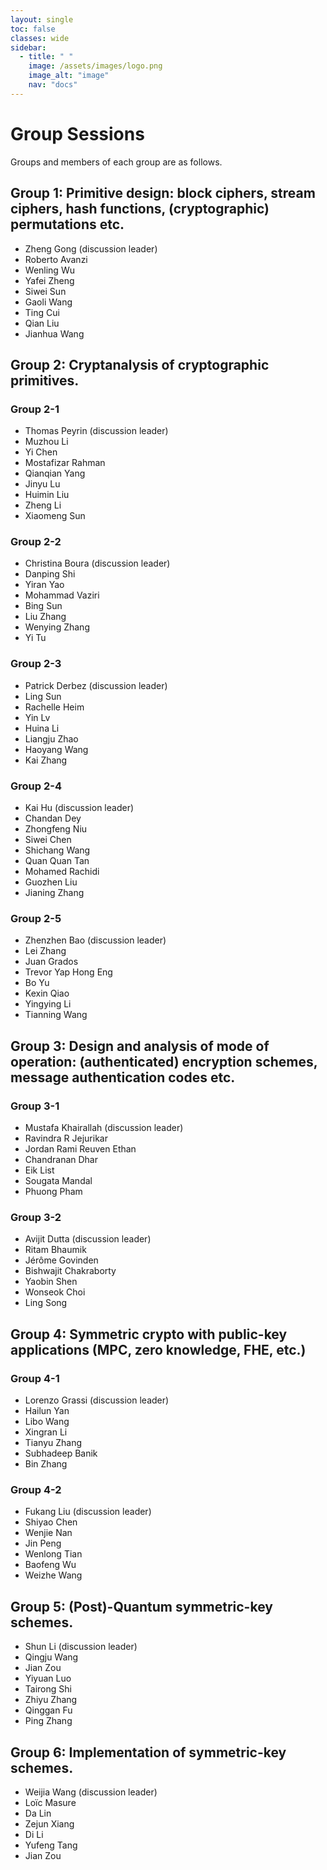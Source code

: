 ```yaml
---
layout: single
toc: false
classes: wide
sidebar:  
  - title: " "   
    image: /assets/images/logo.png
    image_alt: "image"
    nav: "docs"
---
```



# Group Sessions

Groups and members of each group are as follows.
<!-- ### Group A-1 (@Room 513): Cryptanalysis 1  -->

## Group 1: Primitive design: block ciphers, stream ciphers, hash functions, (cryptographic) permutations etc.
* Zheng Gong (discussion leader)
* Roberto Avanzi
* Wenling Wu
* Yafei Zheng
* Siwei Sun
* Gaoli Wang
* Ting Cui
* Qian Liu
* Jianhua Wang

## Group 2: Cryptanalysis of cryptographic primitives.
### Group 2-1
* Thomas Peyrin (discussion leader)
* Muzhou Li
* Yi Chen
* Mostafizar Rahman 
* Qianqian Yang
* Jinyu Lu
* Huimin Liu
* Zheng Li
* Xiaomeng Sun

### Group 2-2
* Christina Boura (discussion leader)
* Danping Shi
* Yiran Yao
* Mohammad Vaziri
* Bing Sun
* Liu Zhang
* Wenying Zhang
* Yi Tu

### Group 2-3
* Patrick Derbez (discussion leader)
* Ling Sun
* Rachelle Heim
* Yin Lv
* Huina Li
* Liangju Zhao
* Haoyang Wang
* Kai Zhang

### Group 2-4
* Kai Hu (discussion leader)
* Chandan Dey
* Zhongfeng Niu
* Siwei Chen
* Shichang Wang
* Quan Quan Tan
* Mohamed Rachidi
* Guozhen Liu
* Jianing Zhang

### Group 2-5
* Zhenzhen Bao (discussion leader)
* Lei Zhang
* Juan Grados
* Trevor Yap Hong Eng
* Bo Yu
* Kexin Qiao
* Yingying Li
* Tianning Wang

## Group 3: Design and analysis of mode of operation: (authenticated) encryption schemes, message authentication codes etc.
### Group 3-1

* Mustafa Khairallah (discussion leader)
* Ravindra R Jejurikar
* Jordan Rami Reuven Ethan
* Chandranan Dhar
* Eik List
* Sougata Mandal
* Phuong Pham

### Group 3-2
* Avijit  Dutta (discussion leader)
* Ritam Bhaumik                    
* Jérôme  Govinden                 
* Bishwajit Chakraborty            
* Yaobin  Shen                     
* Wonseok Choi                     
* Ling Song                       

## Group 4: Symmetric crypto with public-key applications (MPC, zero knowledge, FHE, etc.)
### Group 4-1
- Lorenzo Grassi (discussion leader)
- Hailun Yan
- Libo Wang
- Xingran Li
- Tianyu Zhang
- Subhadeep Banik
- Bin Zhang

### Group 4-2
- Fukang Liu (discussion leader)
- Shiyao Chen
- Wenjie Nan
- Jin Peng
- Wenlong Tian
- Baofeng Wu
- Weizhe Wang

## Group 5: (Post)-Quantum symmetric-key schemes.
- Shun Li (discussion leader)
- Qingju Wang
- Jian Zou
- Yiyuan Luo
- Tairong Shi
- Zhiyu Zhang
- Qinggan Fu
- Ping Zhang

## Group 6: Implementation of symmetric-key schemes.
- Weijia Wang (discussion leader)
- Loïc Masure
- Da Lin
- Zejun Xiang
- Di Li
- Yufeng Tang
- Jian Zou



<!-- ### Group C (@Room: 502): Design and analysis of mode of operation
---
- Kazuhiko Minematsu
- Yusuke Naito
- Akiko Inoue
- Jooyoung Lee
- Wonseok Choi
- Byeonghak Lee
- Eik List -->

<!-- ### Group D (@Room: 501): (Post)-Quantum symmetric-key schemes
---
- Yunwen Liu
- Akinori Hosoyamada
- Carlos Cid
- Siang Meng Sim -->

